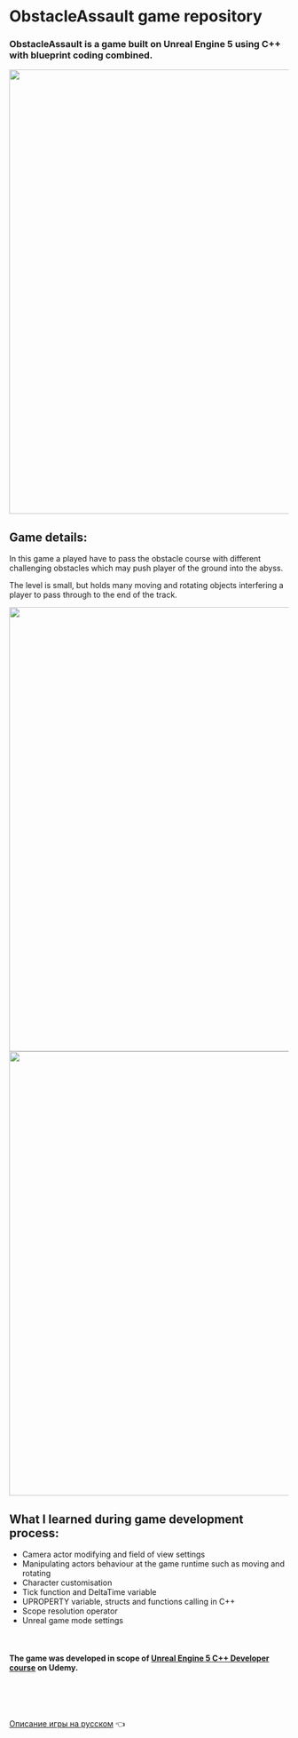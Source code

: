 # ObstacleAssault game repository

### ObstacleAssault is a game built on Unreal Engine 5 using C++ with blueprint coding combined. 

<img src="https://github.com/Romandre/ObstacleAssault_UE5/blob/943d2666556eabe8cc35641a0ee937dbe977e674/Images/ObstacleAssaultLevel.gif" width="800" />
<br />

## Game details:

In this game a played have to pass the obstacle course with different challenging obstacles which may push player of the ground into the abyss.

The level is small, but holds many moving and rotating objects interfering a player to pass through to the end of the track. 

<img src="https://github.com/Romandre/ObstacleAssault_UE5/blob/943d2666556eabe8cc35641a0ee937dbe977e674/Images/FirstObstaclesCourse.gif" width="800" />

<img src="https://github.com/Romandre/ObstacleAssault_UE5/blob/943d2666556eabe8cc35641a0ee937dbe977e674/Images/LastObstaclesCourse.gif" width="800" />
<br />

## What I learned during game development process:

- Camera actor modifying and field of view settings
- Manipulating actors behaviour at the game runtime such as moving and rotating
- Character customisation
- Tick function and DeltaTime variable
- UPROPERTY variable, structs and functions calling in C++
- Scope resolution operator
- Unreal game mode settings
<br />

#### The game was developed in scope of [Unreal Engine 5 C++ Developer course](https://www.udemy.com/course/unrealcourse/) on Udemy.
<br /><br /><br />

[Описание игры на русском]() 👈



